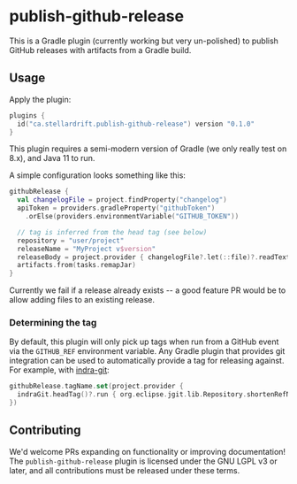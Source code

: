 # publish-github-release

This is a Gradle plugin (currently working but very un-polished) to publish GitHub releases with artifacts from a Gradle build.

## Usage

Apply the plugin:

```kotlin
plugins {
  id("ca.stellardrift.publish-github-release") version "0.1.0"
}
```

This plugin requires a semi-modern version of Gradle (we only really test on 8.x), and Java 11 to run.

A simple configuration looks something like this:

```kotlin
githubRelease {
  val changelogFile = project.findProperty("changelog")
  apiToken = providers.gradleProperty("githubToken")
    .orElse(providers.environmentVariable("GITHUB_TOKEN"))

  // tag is inferred from the head tag (see below)
  repository = "user/project"
  releaseName = "MyProject v$version"
  releaseBody = project.provider { changelogFile?.let(::file)?.readText(Charsets.UTF_8) }
  artifacts.from(tasks.remapJar)
}
```

Currently we fail if a release already exists -- a good feature PR would be to allow adding files to an existing release.

### Determining the tag

By default, this plugin will only pick up tags when run from a GitHub event via the `GITHUB_REF` environment variable. 
Any Gradle plugin that provides git integration can be used to automatically provide a tag for releasing against. 
For example, with [indra-git](https://github.com/KyoriPowered/indra/wiki/indra-git):

```kotlin
githubRelease.tagName.set(project.provider {
  indraGit.headTag()?.run { org.eclipse.jgit.lib.Repository.shortenRefName(name) }
})
```

## Contributing

We'd welcome PRs expanding on functionality or improving documentation! The `publish-github-release` plugin is licensed under the GNU LGPL v3 or later, and all contributions must be released under these terms.
